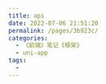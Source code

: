 ```yaml
---
title: api
date: 2022-07-06 21:51:20
permalink: /pages/3b923c/
categories:
  - 《前端》笔记《框架》
  - uni-app
tags:
  - 
---
```

